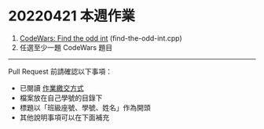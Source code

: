 # 20220421 本週作業

1. [CodeWars: Find the odd int](https://www.codewars.com/kata/54da5a58ea159efa38000836) (find-the-odd-int.cpp)
2. 任選至少一題 CodeWars 題目

---

Pull Request 前請確認以下事項：

* 已閱讀 [作業繳交方式](https://hackmd.io/@nssh/nscsc/%2F%40nssh%2Fsummit-homework)
* 檔案放在自己學號的目錄下
* 標題以「班級座號、學號、姓名」作為開頭
* 其他說明事項可以在下面補充
